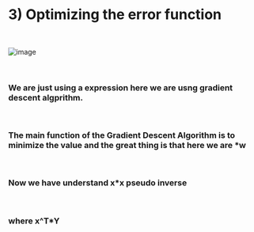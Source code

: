 <h1>3) Optimizing the error function</h1>
<br>

![image](https://user-images.githubusercontent.com/89120960/223543573-d9e029e0-026e-491b-8da3-db0dd9a16f6d.png)

<br> 
<h3>We are just using a expression here we are usng gradient descent algprithm. </h3>
<br>
<h3>The main function of the Gradient Descent Algorithm is to minimize the value and the great thing is that  here we are *w </h3>
<br>
<h3>Now we have understand x*x pseudo inverse </h3>
<br>
<h3>where x^T*Y</h3>
